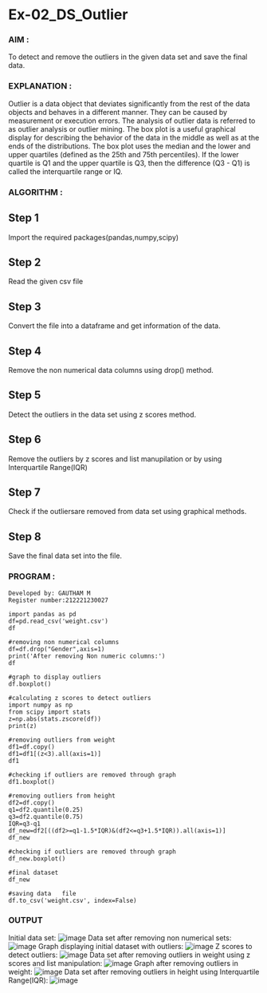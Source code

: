 # Ex-02_DS_Outlier
### AIM :
To detect and remove the outliers in the given data set and save the final data.
### EXPLANATION :
Outlier is a data object that deviates significantly from the rest of the data objects and behaves in a different manner. They can be caused by measurement or execution errors. The analysis of outlier data is referred to as outlier analysis or outlier mining. The box plot is a useful graphical display for describing the behavior of the data in the middle as well as at the ends of the distributions. The box plot uses the median and the lower and upper quartiles (defined as the 25th and 75th percentiles). If the lower quartile is Q1 and the upper quartile is Q3, then the difference (Q3 - Q1) is called the interquartile range or IQ.
### ALGORITHM :
## Step 1
Import the required packages(pandas,numpy,scipy)
## Step 2
Read the given csv file
## Step 3
Convert the file into a dataframe and get information of the data.
## Step 4
Remove the non numerical data columns using drop() method.
## Step 5
Detect the outliers in the data set using z scores method.
## Step 6
Remove the outliers by z scores and list manupilation or by using Interquartile Range(IQR)
## Step 7
Check if the outliersare removed from data set using graphical methods.
## Step 8
Save the final data set into the file.
### PROGRAM :
```
Developed by: GAUTHAM M
Register number:212221230027

import pandas as pd
df=pd.read_csv('weight.csv')
df

#removing non numerical columns
df=df.drop("Gender",axis=1)
print('After removing Non numeric columns:')
df

#graph to display outliers
df.boxplot()

#calculating z scores to detect outliers
import numpy as np
from scipy import stats
z=np.abs(stats.zscore(df))
print(z)

#removing outliers from weight
df1=df.copy()
df1=df1[(z<3).all(axis=1)]
df1

#checking if outliers are removed through graph
df1.boxplot()

#removing outliers from height
df2=df.copy()
q1=df2.quantile(0.25)
q3=df2.quantile(0.75)
IQR=q3-q1
df_new=df2[((df2>=q1-1.5*IQR)&(df2<=q3+1.5*IQR)).all(axis=1)]
df_new

#checking if outliers are removed through graph
df_new.boxplot()

#final dataset
df_new

#saving data   file
df.to_csv('weight.csv', index=False)
```
### OUTPUT
Initial data set:
![image](https://user-images.githubusercontent.com/94810884/161677254-a5dc7472-a96c-406a-8857-77bfb41ca014.png)
Data set after removing non numerical sets:
![image](https://user-images.githubusercontent.com/94810884/161677314-102e4773-6b13-4a5b-977d-755c95e9c658.png)
Graph displaying initial dataset with outliers:
![image](https://user-images.githubusercontent.com/94810884/161677377-e5d52176-3736-4585-b84d-ebb054acfe24.png)
Z scores to detect outliers:
![image](https://user-images.githubusercontent.com/94810884/161677422-fcf9730c-1dac-44dc-9183-667fac0ec0f1.png)
Data set after removing outliers in weight using z scores and list manipulation:
![image](https://user-images.githubusercontent.com/94810884/161677479-77e40187-f0bf-40c9-ab12-bc67516c7d77.png)
Graph after removing outliers in weight:
![image](https://user-images.githubusercontent.com/94810884/161677562-c7e351e5-c2f3-4b8c-be63-243996a3550f.png)
Data set after removing outliers in height using Interquartile Range(IQR):
![image](https://user-images.githubusercontent.com/94810884/161677608-1b83af73-726c-45a9-901b-280805be2d6a.png)



